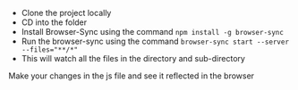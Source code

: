 * Clone the project locally
* CD into the folder
* Install Browser-Sync using the command `npm install -g browser-sync`
* Run the browser-sync using the command `browser-sync start --server --files="**/*"`
* This will watch all the files in the directory and sub-directory

Make your changes in the js file and see it reflected in the browser